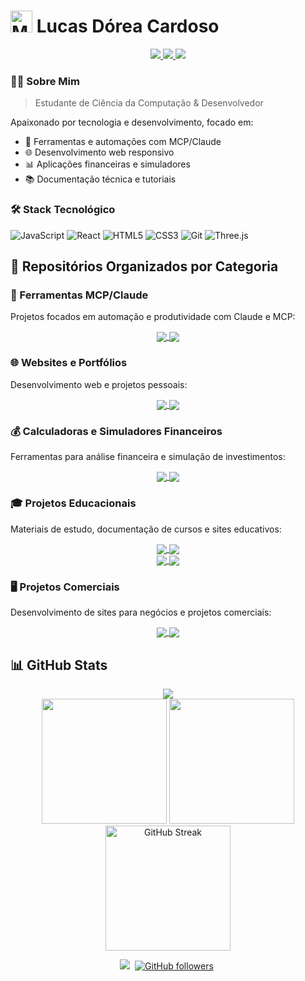 # <img src="https://raw.githubusercontent.com/Tarikul-Islam-Anik/Animated-Fluent-Emojis/master/Emojis/People%20with%20professions/Man%20Technologist%20Light%20Skin%20Tone.png" alt="Man Technologist Light Skin Tone" width="35" height="35" /> Lucas Dórea Cardoso

<div align="center">
  <a href="https://linkedin.com/in/lucas-dórea-cardoso-771833112">
    <img src="https://img.shields.io/badge/LinkedIn-0077B5?style=for-the-badge&logo=linkedin&logoColor=white" />
  </a>
  <a href="mailto:lucasdorea.c@outlook.com">
    <img src="https://img.shields.io/badge/Microsoft_Outlook-0078D4?style=for-the-badge&logo=microsoft-outlook&logoColor=white" />
  </a>
  <a href="https://lucasdoreac.github.io">
    <img src="https://img.shields.io/badge/Portfolio-255E63?style=for-the-badge&logo=About.me&logoColor=white" />
  </a>
</div>

### 👨‍💻 Sobre Mim
> Estudante de Ciência da Computação & Desenvolvedor

Apaixonado por tecnologia e desenvolvimento, focado em:
- 🤖 Ferramentas e automações com MCP/Claude
- 🌐 Desenvolvimento web responsivo 
- 📊 Aplicações financeiras e simuladores
- 📚 Documentação técnica e tutoriais

### 🛠️ Stack Tecnológico
<div style="display: inline_block">
  <img alt="JavaScript" src="https://img.shields.io/badge/JavaScript-F7DF1E?style=for-the-badge&logo=javascript&logoColor=black"/>
  <img alt="React" src="https://img.shields.io/badge/React-61DAFB?style=for-the-badge&logo=react&logoColor=black"/>
  <img alt="HTML5" src="https://img.shields.io/badge/HTML5-E34F26?style=for-the-badge&logo=html5&logoColor=white"/>
  <img alt="CSS3" src="https://img.shields.io/badge/CSS3-1572B6?style=for-the-badge&logo=css3&logoColor=white"/>
  <img alt="Git" src="https://img.shields.io/badge/Git-F05032?style=for-the-badge&logo=git&logoColor=white"/>
  <img alt="Three.js" src="https://img.shields.io/badge/Three.js-000000?style=for-the-badge&logo=three.js&logoColor=white"/>
</div>

## 📂 Repositórios Organizados por Categoria

### 🤖 Ferramentas MCP/Claude
Projetos focados em automação e produtividade com Claude e MCP:

<div align="center">
  <a href="https://github.com/Lucasdoreac/mcp-continuity-tool">
    <img align="center" src="https://github-readme-stats.vercel.app/api/pin/?username=lucasdoreac&repo=mcp-continuity-tool&theme=github_dark" />
  </a>
  <a href="https://github.com/Lucasdoreac/php-universal-mcp-server">
    <img align="center" src="https://github-readme-stats.vercel.app/api/pin/?username=lucasdoreac&repo=php-universal-mcp-server&theme=github_dark" />
  </a>
</div>

### 🌐 Websites e Portfólios
Desenvolvimento web e projetos pessoais:

<div align="center">
  <a href="https://github.com/Lucasdoreac/lucasdoreac.github.io">
    <img align="center" src="https://github-readme-stats.vercel.app/api/pin/?username=lucasdoreac&repo=lucasdoreac.github.io&theme=github_dark" />
  </a>
  <a href="https://github.com/Lucasdoreac/taverna-da-impressao-site">
    <img align="center" src="https://github-readme-stats.vercel.app/api/pin/?username=lucasdoreac&repo=taverna-da-impressao-site&theme=github_dark" />
  </a>
</div>

### 💰 Calculadoras e Simuladores Financeiros
Ferramentas para análise financeira e simulação de investimentos:

<div align="center">
  <a href="https://github.com/Lucasdoreac/MCP-Calculadoras">
    <img align="center" src="https://github-readme-stats.vercel.app/api/pin/?username=lucasdoreac&repo=MCP-Calculadoras&theme=github_dark" />
  </a>
  <a href="https://github.com/Lucasdoreac/Calculadora_Financeira_Luaraujo.com">
    <img align="center" src="https://github-readme-stats.vercel.app/api/pin/?username=lucasdoreac&repo=Calculadora_Financeira_Luaraujo.com&theme=github_dark" />
  </a>
</div>

### 🎓 Projetos Educacionais
Materiais de estudo, documentação de cursos e sites educativos:

<div align="center">
  <a href="https://github.com/Lucasdoreac/fundamentos-uml">
    <img align="center" src="https://github-readme-stats.vercel.app/api/pin/?username=lucasdoreac&repo=fundamentos-uml&theme=github_dark" />
  </a>
  <a href="https://github.com/Lucasdoreac/programacao-orientada-objetos">
    <img align="center" src="https://github-readme-stats.vercel.app/api/pin/?username=lucasdoreac&repo=programacao-orientada-objetos&theme=github_dark" />
  </a>
</div>
<div align="center">
  <a href="https://github.com/Lucasdoreac/teste-vocacional-computacao">
    <img align="center" src="https://github-readme-stats.vercel.app/api/pin/?username=lucasdoreac&repo=teste-vocacional-computacao&theme=github_dark" />
  </a>
  <a href="https://github.com/Lucasdoreac/learning-platform">
    <img align="center" src="https://github-readme-stats.vercel.app/api/pin/?username=lucasdoreac&repo=learning-platform&theme=github_dark" />
  </a>
</div>

### 🖥️ Projetos Comerciais
Desenvolvimento de sites para negócios e projetos comerciais:

<div align="center">
  <a href="https://github.com/Lucasdoreac/taverna-wp-theme">
    <img align="center" src="https://github-readme-stats.vercel.app/api/pin/?username=lucasdoreac&repo=taverna-wp-theme&theme=github_dark" />
  </a>
  <a href="https://github.com/Lucasdoreac/horus-tabacaria">
    <img align="center" src="https://github-readme-stats.vercel.app/api/pin/?username=lucasdoreac&repo=horus-tabacaria&theme=github_dark" />
  </a>
</div>

## 📊 GitHub Stats
<div align="center">
  <img align="center" src="https://github-profile-summary-cards.vercel.app/api/cards/profile-details?username=lucasdoreac&theme=github_dark" />
</div>
<div align="center">
  <img height="200em" src="https://github-profile-summary-cards.vercel.app/api/cards/stats?username=lucasdoreac&theme=github_dark" />
  <img height="200em" src="https://github-profile-summary-cards.vercel.app/api/cards/repos-per-language?username=lucasdoreac&theme=github_dark" />
</div>
<div align="center">
  <img height="200em" src="https://streak-stats.demolab.com/?user=lucasdoreac&theme=tokyonight&hide_border=true" alt="GitHub Streak"/>
</div>

<div align="center">

![](https://komarev.com/ghpvc/?username=Lucasdoreac&color=0f8bf5&style=for-the-badge&label=Visitantes)&nbsp;
[![GitHub followers](https://img.shields.io/github/followers/lucasdoreac?style=for-the-badge&label=Seguidores&color=0f8bf5)](https://github.com/Lucasdoreac)&nbsp;

</div>
